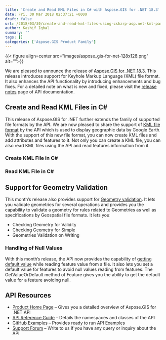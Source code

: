 ```yaml
---
title: 'Create and Read KML Files in C# with Aspose.GIS for .NET 18.3'
date: Fri, 30 Mar 2018 02:37:21 +0000
draft: false
url: /2018/03/30/create-and-read-kml-files-using-csharp-asp.net-kml-parser/
author: Kashif Iqbal
summary: ''
tags: []
categories: ['Aspose.GIS Product Family']
---
```




{{< figure align=center src="images/aspose_gis-for-net-128x128.png" alt="">}}


We are pleased to announce the release of [Aspose.GIS for .NET 18.3][1]. This release introduces support for Keyhole Markup Language (KML) file format. It also enhances the API functionality by introducing enhancements and bug fixes. For a detailed note on what is new and fixed, please visit the [release notes][2] page of API documentation.

## Create and Read KML Files in C#

This release of Aspose.GIS for .NET further extends the family of supported file formats by the API. We are now pleased to share the support of [KML file format][3] by the API which is used to display geographic data by Google Earth. With the support of this new file format, you can now create KML files and add attributes and features to it. Not only you can create a KML file, you can also read KML files using the API and read features information from it.

### Create KML File in C#



### Read KML File in C#



## Support for Geometry Validation

This month’s release also provides support for [Geometry validation][4]. It lets you validate geometries for several operations and provides you the capability to validate a geometry for rules related to Geometries as well as specifications by Geospatial file formats. It lets you:

*   Checking Geometry for Validity
*   Checking Geometry for Simple
*   Geometries Validation on Writing

### Handling of Null Values

With this month’s release, the API now provides the capability of [getting default value][5] while reading feature value from a file. It also lets you set a default value for features to avoid null values reading from features. The GetValueOrDefault method of Feature gives you the ability to get the default value for a feature avoiding null.

## API Resources

*   [Product Home Page][6] – Gives you a detailed overview of Aspose.GIS for .NET API
*   [API Reference Guide][7] – Details the namespaces and classes of the API
*   [GitHub Examples][8] – Provides ready to run API Examples
*   [Support Forum][9] – Write to us if you have any query or inquiry about the API




[1]: https://www.nuget.org/packages/Aspose.GIS/
[2]: https://docs.aspose.com/display/gisnet/Aspose.GIS+for+.NET+18.3+Release+Notes
[3]: https://docs.aspose.com/gis/net/
[4]: https://docs.aspose.com/display/gisnet/Geometry+Validation
[5]: https://docs.aspose.com/gis/net/developer-guide/
[6]: https://products.aspose.com/gis/net
[7]: https://apireference.aspose.com/net/gis
[8]: https://github.com/aspose-gis/Aspose.GIS-for-.NET
[9]: https://forum.aspose.com/c/gis




